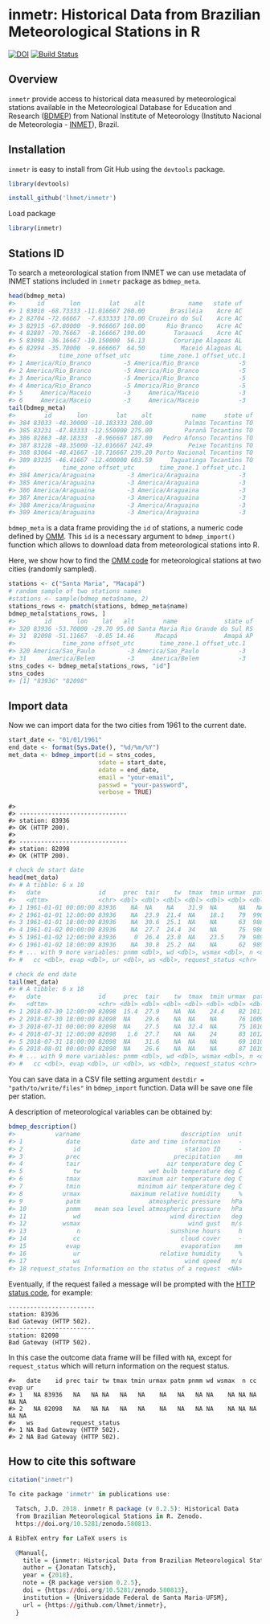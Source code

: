 inmetr: Historical Data from Brazilian Meteorological Stations in R
================

<!-- README.md is generated from README.Rmd. Please edit that file -->
[![DOI](https://zenodo.org/badge/DOI/10.5281/zenodo.580813.svg)](https://doi.org/10.5281/zenodo.580813) [![Build Status](https://travis-ci.org/lhmet/inmetr.svg?branch=master)](https://travis-ci.org/lhmet/inmetr)

Overview
--------

`inmetr` provide access to historical data measured by meteorological stations available in the Meteorological Database for Education and Research ([BDMEP](http://www.inmet.gov.br/projetos/rede/pesquisa/)) from National Institute of Meteorology (Instituto Nacional de Meteorologia - [INMET](http://www.inmet.gov.br)), Brazil.

Installation
------------

`inmetr` is easy to install from Git Hub using the `devtools` package.

``` r
library(devtools)
```

``` r
install_github('lhmet/inmetr')
```

Load package

``` r
library(inmetr)
```

Stations ID
-----------

To search a meteorological station from INMET we can use metadata of INMET stations included in `inmetr` package as `bdmep_meta`.

``` r
head(bdmep_meta)
#>      id       lon        lat    alt            name   state uf
#> 1 83010 -68.73333 -11.016667 260.00       Brasiléia    Acre AC
#> 2 82704 -72.66667  -7.633333 170.00 Cruzeiro do Sul    Acre AC
#> 3 82915 -67.80000  -9.966667 160.00      Rio Branco    Acre AC
#> 4 82807 -70.76667  -8.166667 190.00        Tarauacá    Acre AC
#> 5 83098 -36.16667 -10.150000  56.13        Coruripe Alagoas AL
#> 6 82994 -35.70000  -9.666667  64.50          Maceió Alagoas AL
#>            time_zone offset_utc        time_zone.1 offset_utc.1
#> 1 America/Rio_Branco         -5 America/Rio_Branco           -5
#> 2 America/Rio_Branco         -5 America/Rio_Branco           -5
#> 3 America/Rio_Branco         -5 America/Rio_Branco           -5
#> 4 America/Rio_Branco         -5 America/Rio_Branco           -5
#> 5     America/Maceio         -3     America/Maceio           -3
#> 6     America/Maceio         -3     America/Maceio           -3
tail(bdmep_meta)
#>        id       lon        lat    alt           name     state uf
#> 384 83033 -48.30000 -10.183333 280.00         Palmas Tocantins TO
#> 385 83231 -47.83333 -12.550000 275.00         Paranã Tocantins TO
#> 386 82863 -48.18333  -8.966667 187.00   Pedro Afonso Tocantins TO
#> 387 83228 -48.35000 -12.016667 242.49          Peixe Tocantins TO
#> 388 83064 -48.41667 -10.716667 239.20 Porto Nacional Tocantins TO
#> 389 83235 -46.41667 -12.400000 603.59     Taguatinga Tocantins TO
#>             time_zone offset_utc       time_zone.1 offset_utc.1
#> 384 America/Araguaina         -3 America/Araguaina           -3
#> 385 America/Araguaina         -3 America/Araguaina           -3
#> 386 America/Araguaina         -3 America/Araguaina           -3
#> 387 America/Araguaina         -3 America/Araguaina           -3
#> 388 America/Araguaina         -3 America/Araguaina           -3
#> 389 America/Araguaina         -3 America/Araguaina           -3
```

`bdmep_meta` is a data frame providing the `id` of stations, a numeric code defined by [OMM](http://www.wmo.int/pages/prog/www/ois/volume-a/StationIDs_Global_1509.pdf). This `id` is a necessary argument to `bdmep_import()` function which allows to download data from meteorological stations into R.

Here, we show how to find the [OMM code](http://www.wmo.int/pages/prog/www/ois/volume-a/StationIDs_Global_1509.pdf) for meteorological stations at two cities (randomly sampled).

``` r
stations <- c("Santa Maria", "Macapá")
# random sample of two stations names 
#stations <- sample(bdmep_meta$name, 2)
stations_rows <- pmatch(stations, bdmep_meta$name)
bdmep_meta[stations_rows, ]
#>        id       lon    lat   alt        name             state uf
#> 320 83936 -53.70000 -29.70 95.00 Santa Maria Rio Grande do Sul RS
#> 31  82098 -51.11667  -0.05 14.46      Macapá             Amapá AP
#>             time_zone offset_utc       time_zone.1 offset_utc.1
#> 320 America/Sao_Paulo         -3 America/Sao_Paulo           -3
#> 31      America/Belem         -3     America/Belem           -3
stns_codes <- bdmep_meta[stations_rows, "id"] 
stns_codes
#> [1] "83936" "82098"
```

Import data
-----------

Now we can import data for the two cities from 1961 to the current date.

``` r
start_date <- "01/01/1961"
end_date <- format(Sys.Date(), "%d/%m/%Y")
met_data <- bdmep_import(id = stns_codes,
                         sdate = start_date, 
                         edate = end_date, 
                         email = "your-email",
                         passwd = "your-password",
                         verbose = TRUE)
```

    #> 
    #> ------------------------------
    #> station: 83936
    #> OK (HTTP 200).
    #> 
    #> ------------------------------
    #> station: 82098
    #> OK (HTTP 200).

``` r
# check de start date
head(met_data)
#> # A tibble: 6 x 18
#>   date                id     prec  tair    tw  tmax  tmin urmax  patm
#>   <dttm>              <chr> <dbl> <dbl> <dbl> <dbl> <dbl> <dbl> <dbl>
#> 1 1961-01-01 00:00:00 83936    NA  NA    NA    31.9  NA      NA   NA 
#> 2 1961-01-01 12:00:00 83936    NA  23.9  21.4  NA    18.1    79  990.
#> 3 1961-01-01 18:00:00 83936    NA  30.6  25.1  NA    NA      63  988.
#> 4 1961-01-02 00:00:00 83936    NA  27.7  24.4  34    NA      75  986.
#> 5 1961-01-02 12:00:00 83936     0  26.4  23.8  NA    23.5    79  989.
#> 6 1961-01-02 18:00:00 83936    NA  30.8  25.2  NA    NA      62  989 
#> # ... with 9 more variables: pnmm <dbl>, wd <dbl>, wsmax <dbl>, n <dbl>,
#> #   cc <dbl>, evap <dbl>, ur <dbl>, ws <dbl>, request_status <chr>
```

``` r
# check de end date
tail(met_data)
#> # A tibble: 6 x 18
#>   date                id     prec  tair    tw  tmax  tmin urmax  patm
#>   <dttm>              <chr> <dbl> <dbl> <dbl> <dbl> <dbl> <dbl> <dbl>
#> 1 2018-07-30 12:00:00 82098  15.4  27.9    NA  NA    24.4    82 1011.
#> 2 2018-07-30 18:00:00 82098  NA    29.6    NA  NA    NA      76 1009.
#> 3 2018-07-31 00:00:00 82098  NA    27.5    NA  32.4  NA      75 1010.
#> 4 2018-07-31 12:00:00 82098   1.6  27.7    NA  NA    24      83 1012.
#> 5 2018-07-31 18:00:00 82098  NA    31.6    NA  NA    NA      69 1010.
#> 6 2018-08-01 00:00:00 82098  NA    26.6    NA  NA    NA      87 1010.
#> # ... with 9 more variables: pnmm <dbl>, wd <dbl>, wsmax <dbl>, n <dbl>,
#> #   cc <dbl>, evap <dbl>, ur <dbl>, ws <dbl>, request_status <chr>
```

You can save data in a CSV file setting argument `destdir = "path/to/write/files"` in `bdmep_import` function. Data will be save one file per station.

A description of meteorological variables can be obtained by:

``` r
bdmep_description()
#>           varname                            description  unit
#> 1            date              date and time information     -
#> 2              id                             station ID     -
#> 3            prec                          precipitation    mm
#> 4            tair                        air temperature deg C
#> 5              tw                   wet bulb temperature deg C
#> 6            tmax                maximum air temperature deg C
#> 7            tmin                minimum air temperature deg C
#> 8           urmax              maximum relative humidity     %
#> 9            patm                   atmospheric pressure   hPa
#> 10           pnmm    mean sea level atmospheric pressure   hPa
#> 11             wd                         wind direction   deg
#> 12          wsmax                              wind gust   m/s
#> 13              n                         sunshine hours     h
#> 14             cc                            cloud cover     -
#> 15           evap                            evaporation    mm
#> 16             ur                      relative humidity     %
#> 17             ws                             wind speed   m/s
#> 18 request_status Information on the status of a request  <NA>
```

Eventually, if the request failed a message will be prompted with the [HTTP status code](https://en.wikipedia.org/wiki/List_of_HTTP_status_codes), for example:

    ------------------------
    station: 83936
    Bad Gateway (HTTP 502).
    ------------------------
    station: 82098
    Bad Gateway (HTTP 502).

In this case the outcome data frame will be filled with `NA`, except for `request_status` which will return information on the request status.

    #>   date    id prec tair tw tmax tmin urmax patm pnmm wd wsmax  n cc evap ur
    #> 1   NA 83936   NA   NA NA   NA   NA    NA   NA   NA NA    NA NA NA   NA NA
    #> 2   NA 82098   NA   NA NA   NA   NA    NA   NA   NA NA    NA NA NA   NA NA
    #>   ws          request_status
    #> 1 NA Bad Gateway (HTTP 502).
    #> 2 NA Bad Gateway (HTTP 502).


How to cite this software
---------------------

``` r
citation("inmetr")

To cite package 'inmetr' in publications use:

  Tatsch, J.D. 2018. inmetr R package (v 0.2.5): Historical Data
  from Brazilian Meteorological Stations in R. Zenodo.
  https://doi.org/10.5281/zenodo.580813.

A BibTeX entry for LaTeX users is

  @Manual{,
    title = {inmetr: Historical Data from Brazilian Meteorological Stations in R},
    author = {Jonatan Tatsch},
    year = {2018},
    note = {R package version 0.2.5},
    doi = {https://doi.org/10.5281/zenodo.580813},
    institution = {Universidade Federal de Santa Maria-UFSM},
    url = {https://github.com/lhmet/inmetr},
  }
```
